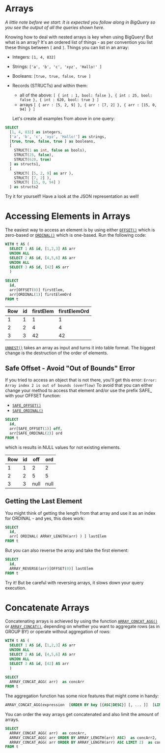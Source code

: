 # Arrays
*A little note before we start: It is expected you follow along in BigQuery so you see the output of all the queries shown here.* 

Knowing how to deal with nested arrays is key when using BigQuery! But what is an array?
It's an ordered list of things - as per convention you list these things between `[` and `]`.
Things you can list in an array:
- Integers: `[1, 4, 832]`
- Strings: `['a', 'b', 'c', 'xyz', 'Hallo!' ]`
- Booleans: `[true, true, false, true ]`
- Records (STRUCTs) and within them:
  - all of the above: `[ { int : 1, bool: false }, { int : 25, bool: false }, { int : 620, bool: true } ]`
  - arrays `[ { arr : [5, 2, 9] }, { arr : [7, 2] }, { arr : [15, 0, 94] } ]`
  
  Let's create all examples from above in one query:

```sql
SELECT
  [1, 4, 832] as integers,
  ['a', 'b', 'c', 'xyz', 'Hallo!'] as strings,
  [true, true, false, true ] as booleans,
  [
    STRUCT(1 as int, false as bools), 
    STRUCT(25, false), 
    STRUCT(620, true) 
  ] as structs1,
  [
    STRUCT( [5, 2, 9] as arr ), 
    STRUCT( [7, 2] ), 
    STRUCT( [15, 0, 94] ) 
  ] as structs2
```
Try it for yourself! Have a look at the JSON representation as well!

# Accessing Elements in Arrays

The easiest way to access an element is by using either [`OFFSET()`](https://cloud.google.com/bigquery/docs/reference/standard-sql/functions-and-operators#offset-and-ordinal) which is zero-based or [`ORDINAL()`](https://cloud.google.com/bigquery/docs/reference/standard-sql/functions-and-operators#offset-and-ordinal) which is one-based.
Run the following code:
```sql
WITH t AS (
  SELECT 1 AS id, [1,2,3] AS arr
  UNION ALL
  SELECT 2 AS id, [4,5,6] AS arr
  UNION ALL
  SELECT 3 AS id, [42] AS arr
  )
   
SELECT
  id,
  arr[OFFSET(0)] firstElem,
  arr[ORDINAL(1)] firstElemOrd
FROM t
```

Row | id | firstElem | firstElemOrd
--- | -- | --------- | -------
1 | 1 | 1  | 1
2 | 2 | 4  | 4
3 | 3 | 42 | 42

[`UNNEST()`](https://cloud.google.com/bigquery/docs/reference/standard-sql/query-syntax#unnest)  takes an array as input and turns it into table format. The biggest change is the destruction of the order of elements.

## Safe Offset - Avoid "Out of Bounds" Error
If you tried to access an object that is not there, you'll get this error: `Error: Array index 2 is out of bounds (overflow)`
To avoid that you can either change your method to access that element and/or use the prefix SAFE_ with your OFFSET function:
- [`SAFE_OFFSET()`](https://cloud.google.com/bigquery/docs/reference/standard-sql/functions-and-operators#safe_offset-and-safe_ordinal)
- [`SAFE_ORDINAL()`](https://cloud.google.com/bigquery/docs/reference/standard-sql/functions-and-operators#safe_offset-and-safe_ordinal)
```sql
SELECT
  id,
  arr[SAFE_OFFSET(1)] off,
  arr[SAFE_ORDINAL(2)] ord
FROM t
```
which is results in NULL values for not existing elements.

Row | id | off | ord
--- | -- | --------- | -------
1 | 1 | 2  | 2
2 | 2 | 5  | 5
3 | 3 | null | null

## Getting the Last Element
You might think of getting the length from that array and use it as an index for ORDINAL - and yes, this does work:
```sql
SELECT
  id,
  arr[ ORDINAL( ARRAY_LENGTH(arr) ) ] lastElem
FROM t
```
But you can also reverse the array and take the first element:
```sql
SELECT
  id,
  ARRAY_REVERSE(arr)[OFFSET(0)] lastElem
FROM t
```
Try it!
But be careful with reversing arrays, it slows down your query execution.

# Concatenate Arrays

Concatenating arrays is achieved by using the function [`ARRAY_CONCAT_AGG()`](https://cloud.google.com/bigquery/docs/reference/standard-sql/functions-and-operators#array_concat_agg) or [`ARRAY_CONCAT()`](https://cloud.google.com/bigquery/docs/reference/standard-sql/functions-and-operators#array_concat), depending on whether you want to aggregate rows (as in GROUP BY) or operate without aggregation of rows:
```sql
WITH t AS (
  SELECT 1 AS id, [1,2,3] AS arr
  UNION ALL
  SELECT 2 AS id, [4,5,6] AS arr
  UNION ALL
  SELECT 3 AS id, [42] AS arr
  )
   
SELECT
  ARRAY_CONCAT_AGG( arr)  as concArr
FROM t
```
The aggregation function has some nice features that might come in handy:
```sql
ARRAY_CONCAT_AGG(expression  [ORDER BY key [{ASC|DESC}] [, ... ]]  [LIMIT n])
```
You can order the way arrays get concatenated and also limit the amount of arrays.
```sql
SELECT
  ARRAY_CONCAT_AGG( arr)  as concArr,
  ARRAY_CONCAT_AGG( arr ORDER BY ARRAY_LENGTH(arr) ASC)  as concArr2,
  ARRAY_CONCAT_AGG( arr ORDER BY ARRAY_LENGTH(arr) ASC LIMIT 2)  as concArr2_2
FROM t
```
